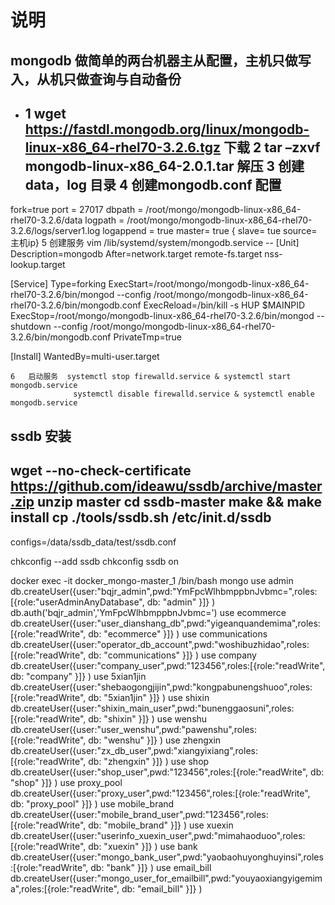 # 说明
## mongodb 做简单的两台机器主从配置，主机只做写入，从机只做查询与自动备份
-
    1  wget https://fastdl.mongodb.org/linux/mongodb-linux-x86_64-rhel70-3.2.6.tgz 下载
    2  tar –zxvf mongodb-linux-x86_64-2.0.1.tar 解压
    3  创建data，log 目录
    4  创建mongodb.conf 配置
    --
fork=true
port = 27017
dbpath = /root/mongo/mongodb-linux-x86_64-rhel70-3.2.6/data
logpath = /root/mongo/mongodb-linux-x86_64-rhel70-3.2.6/logs/server1.log
logappend = true
master= true { slave= tue source=主机ip}
    5   创建服务 vim /lib/systemd/system/mongodb.service
    --
[Unit]
Description=mongodb
After=network.target remote-fs.target nss-lookup.target

[Service]
Type=forking
ExecStart=/root/mongo/mongodb-linux-x86_64-rhel70-3.2.6/bin/mongod --config /root/mongo/mongodb-linux-x86_64-rhel70-3.2.6/bin/mongodb.conf
ExecReload=/bin/kill -s HUP $MAINPID
ExecStop=/root/mongo/mongodb-linux-x86_64-rhel70-3.2.6/bin/mongod --shutdown --config /root/mongo/mongodb-linux-x86_64-rhel70-3.2.6/bin/mongodb.conf
PrivateTmp=true

[Install]
WantedBy=multi-user.target

    6   启动服务  systemctl stop firewalld.service & systemctl start mongodb.service
                  systemctl disable firewalld.service & systemctl enable mongodb.service




## ssdb 安装
wget --no-check-certificate https://github.com/ideawu/ssdb/archive/master.zip
unzip master
cd ssdb-master
make && make install
cp ./tools/ssdb.sh /etc/init.d/ssdb
--
>
  configs=/data/ssdb_data/test/ssdb.conf

chkconfig --add ssdb
chkconfig ssdb on

docker exec -it docker_mongo-master_1 /bin/bash
mongo
use admin
db.createUser({user:"bqjr_admin",pwd:"YmFpcWlhbmppbnJvbmc=",roles:[{role:"userAdminAnyDatabase", db: "admin" }]} )
db.auth('bqjr_admin','YmFpcWlhbmppbnJvbmc=')
use ecommerce
db.createUser({user:"user_dianshang_db",pwd:"yigeanquandemima",roles:[{role:"readWrite", db: "ecommerce" }]} )
use communications
db.createUser({user:"operator_db_account",pwd:"woshibuzhidao",roles:[{role:"readWrite", db: "communications" }]} )
use company
db.createUser({user:"company_user",pwd:"123456",roles:[{role:"readWrite", db: "company" }]} )
use 5xian1jin
db.createUser({user:"shebaogongjijin",pwd:"kongpabunengshuoo",roles:[{role:"readWrite", db: "5xian1jin" }]} )
use shixin
db.createUser({user:"shixin_main_user",pwd:"bunenggaosuni",roles:[{role:"readWrite", db: "shixin" }]} )
use wenshu
db.createUser({user:"user_wenshu",pwd:"pawenshu",roles:[{role:"readWrite", db: "wenshu" }]} )
use zhengxin
db.createUser({user:"zx_db_user",pwd:"xiangyixiang",roles:[{role:"readWrite", db: "zhengxin" }]} )
use shop
db.createUser({user:"shop_user",pwd:"123456",roles:[{role:"readWrite", db: "shop" }]} )
use proxy_pool
db.createUser({user:"proxy_user",pwd:"123456",roles:[{role:"readWrite", db: "proxy_pool" }]} )
use mobile_brand
db.createUser({user:"mobile_brand_user",pwd:"123456",roles:[{role:"readWrite", db: "mobile_brand" }]} )
use xuexin
db.createUser({user:"userinfo_xuexin_user",pwd:"mimahaoduoo",roles:[{role:"readWrite", db: "xuexin" }]} )
use bank
db.createUser({user:"mongo_bank_user",pwd:"yaobaohuyonghuyinsi",roles:[{role:"readWrite", db: "bank" }]} )
use email_bill
db.createUser({user:"mongo_user_for_emailbill",pwd:"youyaoxiangyigemima",roles:[{role:"readWrite", db: "email_bill" }]} )

